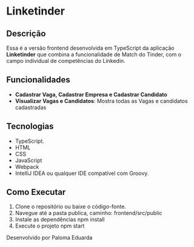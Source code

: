 # Linketinder

## Descrição

Essa é a versão frontend desenvolvida em TypeScript da aplicação **Linketinder** que combina a funcionalidade de Match do Tinder, com o campo individual de competências do Linkedin.

## Funcionalidades
- **Cadastrar Vaga, Cadastrar Empresa e Cadastrar Candidato**    
- **Visualizar Vagas e Candidatos**: Mostra todas as Vagas e candidatos cadastradas

## Tecnologias
- TypeScript.
- HTML
- CSS
- JavaScript
- Webpack
- IntelliJ IDEA ou qualquer IDE compatível com Groovy.

## Como Executar

1. Clone o repositório ou baixe o código-fonte.
2. Navegue até a pasta publica, caminho: frontend/src/public
3. Instale as dependências
        npm install
4. Execute o projeto 
        npm start


Desenvolvido por Paloma Eduarda
